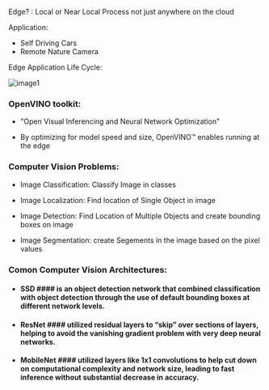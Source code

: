 Edge? : Local or Near Local Process not just anywhere on the cloud

Application:
* Self Driving Cars
* Remote Nature Camera

Edge Application Life Cycle:

![image1](https://github.com/bhadreshpsavani/MachineLearningOnEdge/blob/master/images/edgeApplicationLifeCycle.png)

### OpenVINO toolkit:

- "Open Visual Inferencing and Neural Network Optimization"

-  By optimizing for model speed and size, OpenVINO™ enables running at the edge

### Computer Vision Problems:
* Image Classification: Classify Image in classes

* Image Localization: Find location of Single Object in image

* Image Detection: Find Location of Multiple Objects and create bounding boxes on image

* Image Segmentation: create Segements in the image based on the pixel values 


### Comon Computer Vision Architectures:

* #### SSD #### is an object detection network that combined classification with object detection through the use of default bounding boxes at different network levels. 

* #### ResNet #### utilized residual layers to “skip” over sections of layers, helping to avoid the vanishing gradient problem with very deep neural networks. 

* #### MobileNet #### utilized layers like 1x1 convolutions to help cut down on computational complexity and network size, leading to fast inference without substantial decrease in accuracy.
